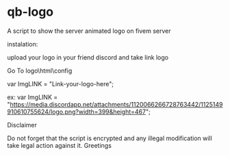 # qb-logo
A script to show the server animated logo on fivem server


instalation:

upload your logo in your friend discord and take link logo

Go To logo\html\config 

var ImgLINK = "Link-your-logo-here";

ex: var ImgLINK = "https://media.discordapp.net/attachments/1120066266728763442/1125149910610755624/logo.png?width=399&height=467";


Disclaimer

Do not forget that the script is encrypted and any illegal modification will take legal action against it. Greetings
